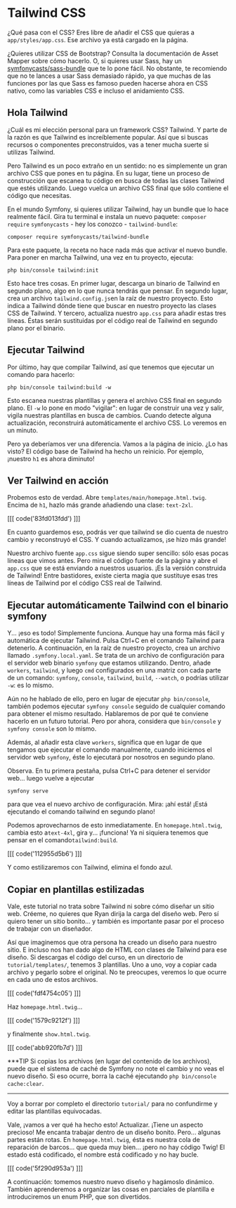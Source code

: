# Tailwind CSS

¿Qué pasa con el CSS? Eres libre de añadir el CSS que quieras a `app/styles/app.css`. Ese archivo ya está cargado en la página.

¿Quieres utilizar CSS de Bootstrap? Consulta la documentación de Asset Mapper sobre cómo hacerlo. O, si quieres usar Sass, hay un [symfonycasts/sass-bundle](https://github.com/symfonycasts/sass-bundle) que te lo pone fácil. No obstante, te recomiendo que no te lances a usar Sass demasiado rápido, ya que muchas de las funciones por las que Sass es famoso pueden hacerse ahora en CSS nativo, como las variables CSS e incluso el anidamiento CSS.

## Hola Tailwind

¿Cuál es mi elección personal para un framework CSS? Tailwind. Y parte de la razón es que Tailwind es increíblemente popular. Así que si buscas recursos o componentes preconstruidos, vas a tener mucha suerte si utilizas Tailwind.

Pero Tailwind es un poco extraño en un sentido: no es simplemente un gran archivo CSS que pones en tu página. En su lugar, tiene un proceso de construcción que escanea tu código en busca de todas las clases Tailwind que estés utilizando. Luego vuelca un archivo CSS final que sólo contiene el código que necesitas.

En el mundo Symfony, si quieres utilizar Tailwind, hay un bundle que lo hace realmente fácil. Gira tu terminal e instala un nuevo paquete: `composer require`
`symfonycasts` - hey los conozco - `tailwind-bundle`:

```terminal-silent
composer require symfonycasts/tailwind-bundle
```

Para este paquete, la receta no hace nada más que activar el nuevo bundle. Para poner en marcha Tailwind, una vez en tu proyecto, ejecuta:

```terminal
php bin/console tailwind:init
```

Esto hace tres cosas. En primer lugar, descarga un binario de Tailwind en segundo plano, algo en lo que nunca tendrás que pensar. En segundo lugar, crea un archivo `tailwind.config.js`en la raíz de nuestro proyecto. Esto indica a Tailwind dónde tiene que buscar en nuestro proyecto las clases CSS de Tailwind. Y tercero, actualiza nuestro `app.css` para añadir estas tres líneas. Éstas serán sustituidas por el código real de Tailwind en segundo plano por el binario.

## Ejecutar Tailwind

Por último, hay que compilar Tailwind, así que tenemos que ejecutar un comando para hacerlo:

```terminal
php bin/console tailwind:build -w
```

Esto escanea nuestras plantillas y genera el archivo CSS final en segundo plano.
El `-w` lo pone en modo "vigilar": en lugar de construir una vez y salir, vigila nuestras plantillas en busca de cambios. Cuando detecte alguna actualización, reconstruirá automáticamente el archivo CSS. Lo veremos en un minuto.

Pero ya deberíamos ver una diferencia. Vamos a la página de inicio. ¿Lo has visto? El código base de Tailwind ha hecho un reinicio. Por ejemplo, ¡nuestro `h1` es ahora diminuto!

## Ver Tailwind en acción

Probemos esto de verdad. Abre `templates/main/homepage.html.twig`. Encima de `h1`, hazlo más grande añadiendo una clase: `text-2xl`.

[[[ code('83fd013fdd') ]]]

En cuanto guardemos eso, podrás ver que tailwind se dio cuenta de nuestro cambio y reconstruyó el CSS. Y cuando actualizamos, ¡se hizo más grande!

Nuestro archivo fuente `app.css` sigue siendo super sencillo: sólo esas pocas líneas que vimos antes. Pero mira el código fuente de la página y abre el `app.css` que se está enviando a nuestros usuarios. ¡Es la versión construida de Tailwind! Entre bastidores, existe cierta magia que sustituye esas tres líneas de Tailwind por el código CSS real de Tailwind.

## Ejecutar automáticamente Tailwind con el binario symfony

Y... ¡eso es todo! Simplemente funciona. Aunque hay una forma más fácil y automática de ejecutar Tailwind. Pulsa Ctrl+C en el comando Tailwind para detenerlo. A continuación, en la raíz de nuestro proyecto, crea un archivo llamado `.symfony.local.yaml`. Se trata de un archivo de configuración para el servidor web binario `symfony` que estamos utilizando. Dentro, añade `workers`, `tailwind`, y luego `cmd` configurados en una matriz con cada parte de un comando: `symfony`, `console`, `tailwind`, `build`, `--watch`, o podrías utilizar `-w`: es lo mismo.

Aún no he hablado de ello, pero en lugar de ejecutar `php bin/console`, también podemos ejecutar `symfony console` seguido de cualquier comando para obtener el mismo resultado. Hablaremos de por qué te conviene hacerlo en un futuro tutorial. Pero por ahora, considera que `bin/console` y `symfony console` son lo mismo.

Además, al añadir esta clave `workers`, significa que en lugar de que tengamos que ejecutar el comando manualmente, cuando iniciemos el servidor web `symfony`, éste lo ejecutará por nosotros en segundo plano.

Observa. En tu primera pestaña, pulsa Ctrl+C para detener el servidor web... luego vuelve a ejecutar

```terminal
symfony serve
```

para que vea el nuevo archivo de configuración. Mira: ¡ahí está! ¡Está ejecutando el comando tailwind en segundo plano!

Podemos aprovecharnos de esto inmediatamente. En `homepage.html.twig`, cambia esto a`text-4xl`, gira y... ¡funciona! Ya ni siquiera tenemos que pensar en el comando`tailwind:build`.

[[[ code('112955d5b6') ]]]

Y como estilizaremos con Tailwind, elimina el fondo azul.

## Copiar en plantillas estilizadas

Vale, este tutorial no trata sobre Tailwind ni sobre cómo diseñar un sitio web. Créeme, no quieres que Ryan dirija la carga del diseño web. Pero sí quiero tener un sitio bonito... y también es importante pasar por el proceso de trabajar con un diseñador.

Así que imaginemos que otra persona ha creado un diseño para nuestro sitio. E incluso nos han dado algo de HTML con clases de Tailwind para ese diseño. Si descargas el código del curso, en un directorio de `tutorial/templates/`, tenemos 3 plantillas. Uno a uno, voy a copiar cada archivo y pegarlo sobre el original. No te preocupes, veremos lo que ocurre en cada uno de estos archivos. 

[[[ code('fdf4754c05') ]]]

Haz `homepage.html.twig`... 

[[[ code('1579c9212f') ]]]

y finalmente `show.html.twig`.

[[[ code('abb920fb7d') ]]]

***TIP
Si copias los archivos (en lugar del contenido de los archivos), puede que el sistema de caché de Symfony no note el cambio y no veas el nuevo diseño. Si eso ocurre, borra la caché ejecutando `php bin/console cache:clear`.
***

Voy a borrar por completo el directorio `tutorial/` para no confundirme y editar las plantillas equivocadas.

Vale, ¡vamos a ver qué ha hecho esto! Actualizar. ¡Tiene un aspecto precioso! Me encanta trabajar dentro de un diseño bonito. Pero... algunas partes están rotas. En `homepage.html.twig`, ésta es nuestra cola de reparación de barcos... que queda muy bien... ¡pero no hay código Twig! El estado está codificado, el nombre está codificado y no hay bucle.

[[[ code('5f290d953a') ]]]

A continuación: tomemos nuestro nuevo diseño y hagámoslo dinámico. También aprenderemos a organizar las cosas en parciales de plantilla e introduciremos un enum PHP, que son divertidos.